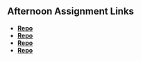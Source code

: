 ## Afternoon Assignment Links

* **[Repo](https://github.com/partypete92/<ASSIGNMENT_REPO>)**
* **[Repo](https://github.com/partypete92/<ASSIGNMENT_REPO>)**
* **[Repo](https://github.com/partypete92/<ASSIGNMENT_REPO>)**
* **[Repo](https://github.com/partypete92/<ASSIGNMENT_REPO>)**
